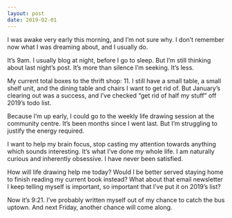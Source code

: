```yaml
---
layout: post
date: 2019-02-01
---
```


I was awake very early this morning, and I’m not sure why. I don’t remember now what I was dreaming about, and I usually do. 

It’s 9am. I usually blog at night, before I go to sleep. But I’m still thinking about last night’s post. It’s more than silence I’m seeking. It’s less. 

My current total boxes to the thrift shop: 11. I still have a small table, a small shelf unit, and the dining table and chairs I want to get rid of. But January’s clearing out was a success, and I’ve checked “get rid of half my stuff” off 2019’s todo list. 

Because I’m up early, I could go to the weekly life drawing session at the community centre. It’s been months since I went last. But I’m struggling to justify the energy required. 

I want to help my brain focus, stop casting my attention towards anything which sounds interesting. It’s what I’ve done my whole life. I am naturally curious and inherently obsessive. I have never been satisfied. 

How will life drawing help me today? Would I be better served staying home to finish reading my current book instead? What about that email newsletter I keep telling myself is important, so important that I’ve put it on 2019’s list? 

Now it’s 9:21. I’ve probably written myself out of my chance to catch the bus uptown. And next Friday, another chance will come along. 
